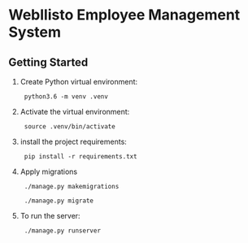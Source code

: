 
Webllisto Employee Management System
==================================================

Getting Started
----------------

1. Create Python virtual environment:

        python3.6 -m venv .venv

2. Activate the virtual environment:

        source .venv/bin/activate

3. install  the project requirements:
	
		pip install -r requirements.txt 

4. Apply migrations

		./manage.py makemigrations
    
        ./manage.py migrate

5. To run the server:

        ./manage.py runserver
